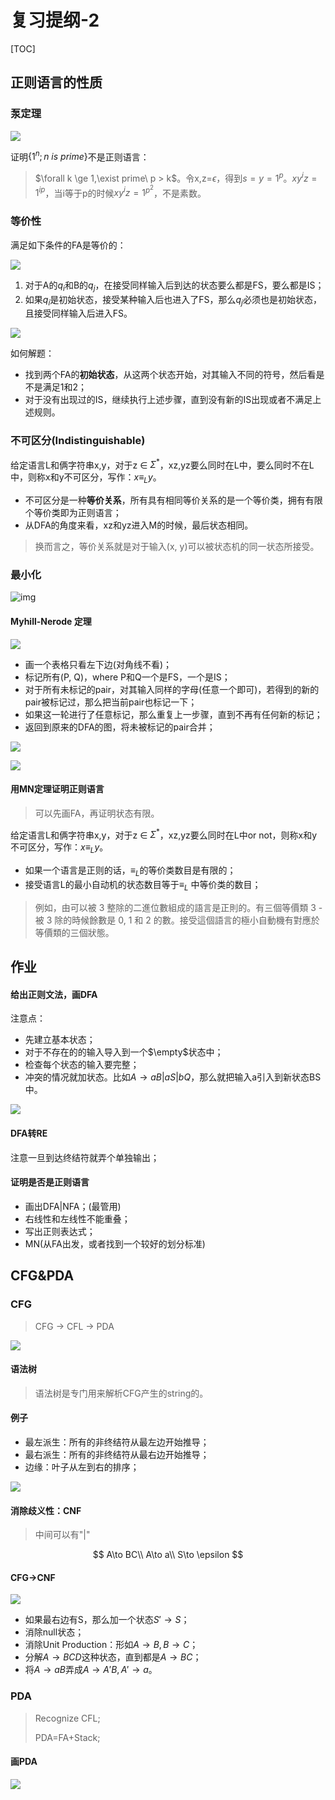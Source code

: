 # 复习提纲-2

[TOC]

## 正则语言的性质

### 泵定理

![](https://i.loli.net/2019/06/15/5d04f854090be43949.png)

证明$\{1^n;n\ is\ prime\}$不是正则语言：

> $\forall k \ge 1,\exist prime\ p > k$。令x,z=$\epsilon$，得到$s=y=1^p$。$xy^iz=1^{ip}$，当i等于p的时候$xy^iz=1^{p^2}$，不是素数。



### 等价性

满足如下条件的FA是等价的：

![](https://i.loli.net/2019/06/15/5d049009abc3652360.png)



1. 对于A的$q_i$和B的$q_j$，在接受同样输入后到达的状态要么都是FS，要么都是IS；
2. 如果$q_i$是初始状态，接受某种输入后也进入了FS，那么$q_j$必须也是初始状态，且接受同样输入后进入FS。



![](https://i.loli.net/2019/06/15/5d048fd08489495888.png)

如何解题：

- 找到两个FA的**初始状态**，从这两个状态开始，对其输入不同的符号，然后看是不是满足1和2；
- 对于没有出现过的IS，继续执行上述步骤，直到没有新的IS出现或者不满足上述规则。

### 不可区分(Indistinguishable)

给定语言L和俩字符串x,y，对于z ∈ $\Sigma^*$，xz,yz要么同时在L中，要么同时不在L中，则称x和y不可区分，写作：$x\equiv_L y$。

- 不可区分是一种**等价关系**，所有具有相同等价关系的是一个等价类，拥有有限个等价类即为正则语言；
- 从DFA的角度来看，xz和yz进入M的时候，最后状态相同。

> 换而言之，等价关系就是对于输入(x, y)可以被状态机的同一状态所接受。

### 最小化

![img](https://www.gatevidyalay.com/wp-content/uploads/2018/08/Minimization-of-DFA.png)

#### Myhill-Nerode 定理

![](https://i.loli.net/2019/06/15/5d04ed840513139063.png)

- 画一个表格只看左下边(对角线不看)；
- 标记所有(P, Q)，where P和Q一个是FS，一个是IS；
- 对于所有未标记的pair，对其输入同样的字母(任意一个即可)，若得到的新的pair被标记过，那么把当前pair也标记一下；
- 如果这一轮进行了任意标记，那么重复上一步骤，直到不再有任何新的标记；
- 返回到原来的DFA的图，将未被标记的pair合并；

![](https://i.loli.net/2019/06/15/5d04ef61068cb13391.png)



![](https://i.loli.net/2019/06/15/5d04efc260c0952821.png)



#### 用MN定理证明正则语言

> 可以先画FA，再证明状态有限。

给定语言L和俩字符串x,y，对于z ∈ $\Sigma^*$，xz,yz要么同时在L中or not，则称x和y不可区分，写作：$x\equiv_L y$。

- 如果一个语言是正则的话，$\equiv_L$的等价类数目是有限的；
- 接受语言L的最小自动机的状态数目等于$\equiv_L$ 中等价类的数目；

> 例如，由可以被 3 整除的二進位數組成的語言是正則的。有三個等價類 3 - 被 3 除的時候餘數是 0, 1 和 2 的數。接受這個語言的極小自動機有對應於等價類的三個狀態。

## 作业

#### 给出正则文法，画DFA

注意点：

- 先建立基本状态；
- 对于不存在的的输入导入到一个$\empty$状态中；
- 检查每个状态的输入要完整；
- 冲突的情况就加状态。比如$A\to aB|aS|bQ$，那么就把输入a引入到新状态BS中。

![](https://i.loli.net/2019/06/15/5d04f49878cd357840.png)

#### DFA转RE

注意一旦到达终结符就弄个单独输出；

#### 证明是否是正则语言

- 画出DFA|NFA；(最管用)
- 右线性和左线性不能重叠；
- 写出正则表达式；
- MN(从FA出发，或者找到一个较好的划分标准)

## CFG&PDA

### CFG

> CFG -> CFL -> PDA

![](https://i.loli.net/2019/06/16/5d05cb8354fe698926.png)



#### 语法树

> 语法树是专门用来解析CFG产生的string的。

#### 例子

- 最左派生：所有的非终结符从最左边开始推导；
- 最右派生：所有的非终结符从最右边开始推导；
- 边缘：叶子从左到右的排序；

![](/Users/ganler-mac/Desktop/5d05cefca1c9671628.png)

#### 消除歧义性：CNF

> 中间可以有"|"

$$
A\to BC\\
A\to a\\
S\to \epsilon
$$

#### CFG->CNF

![](https://i.loli.net/2019/06/16/5d05d42247e6470540.png)

- 如果最右边有S，那么加一个状态$S'\to S$；
- 消除null状态；
- 消除Unit Production：形如$A\to B,B\to C$；
- 分解$A\to BCD$这种状态，直到都是$A\to BC$；
- 将$A\to aB$弄成$A\to A'B,A'\to a$。

### PDA

> Recognize CFL;
>
> PDA=FA+Stack;

#### 画PDA

![](https://i.loli.net/2019/06/16/5d05d92a69a3f28961.png)

